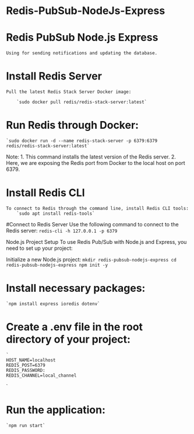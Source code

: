 # Redis-PubSub-NodeJs-Express
# Redis PubSub Node.js Express
    Using for sending notifications and updating the database.

# Install Redis Server
    Pull the latest Redis Stack Server Docker image:

        `sudo docker pull redis/redis-stack-server:latest`

 # Run Redis through Docker:
    `sudo docker run -d --name redis-stack-server -p 6379:6379 redis/redis-stack-server:latest`

 Note:
    1. This command installs the latest version of the Redis server.
    2. Here, we are exposing the Redis port from Docker to the local host on port 6379.
# Install Redis CLI
    To connect to Redis through the command line, install Redis CLI tools:   
        `sudo apt install redis-tools`

#Connect to Redis Server
    Use the following command to connect to the Redis server:
        `redis-cli -h 127.0.0.1 -p 6379`
   
Node.js Project Setup
To use Redis Pub/Sub with Node.js and Express, you need to set up your project:

Initialize a new Node.js project:
    `mkdir redis-pubsub-nodejs-express
    cd redis-pubsub-nodejs-express
    npm init -y `

# Install necessary packages:
    `npm install express ioredis dotenv`

# Create a .env file in the root directory of your project:
    `
    HOST_NAME=localhost
    REDIS_POST=6379
    REDIS_PASSWORD:
    REDIS_CHANNEL=local_channel
`
# Run the application:

    `npm run start`